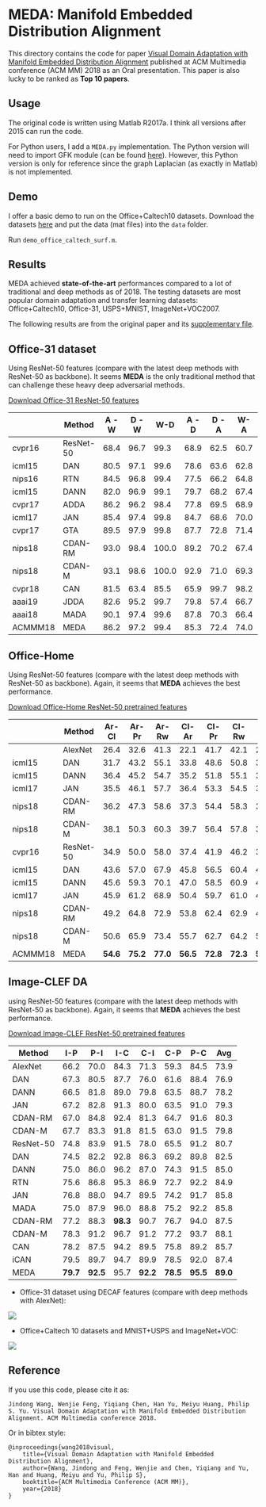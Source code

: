 # MEDA: Manifold Embedded Distribution Alignment

This directory contains the code for paper [Visual Domain Adaptation with Manifold Embedded Distribution Alignment](http://jd92.wang/assets/files/a11_mm18.pdf) published at ACM Multimedia conference (ACM MM) 2018 as an Oral presentation. This paper is also lucky to be ranked as **Top 10 papers**.

## Usage

The original code is written using Matlab R2017a. I think all versions after 2015 can run the code.

For Python users, I add a `MEDA.py` implementation. The Python version will need to import GFK module (can be found [here](https://github.com/jindongwang/transferlearning/tree/master/code/traditional/GFK)). However, this Python version is only for reference since the graph Laplacian (as exactly in Matlab) is not implemented.

## Demo

I offer a basic demo to run on the Office+Caltech10 datasets. Download the datasets [here](https://pan.baidu.com/s/1bp4g7Av#list/path=%2F) and put the data (mat files) into the `data` folder.

Run `demo_office_caltech_surf.m`.

## Results

MEDA achieved **state-of-the-art** performances compared to a lot of traditional and deep methods as of 2018. The testing datasets are most popular domain adaptation and transfer learning datasets: Office+Caltech10, Office-31, USPS+MNIST, ImageNet+VOC2007.

The following results are from the original paper and its [supplementary file](https://www.jianguoyun.com/p/DRuWOFkQjKnsBRjkr2E).

## Office-31 dataset 

Using ResNet-50 features (compare with the latest deep methods with ResNet-50 as backbone). It seems **MEDA** is the only traditional method that can challenge these heavy deep adversarial methods.

[Download Office-31 ResNet-50 features](https://pan.baidu.com/s/1UoyJSqoCKCda-NcP-zraVg)

|         | Method    | A - W | D - W | W-D    | A - D | D - A | W-A   | AVG   |
|---------|-----------|-------|-------|--------|-------|-------|-------|-------|
| cvpr16  | ResNet-50 | 68.4  | 96.7  | 99.3   | 68.9  | 62.5  | 60.7  | 76.1  |
| icml15  | DAN       | 80.5  | 97.1  | 99.6   | 78.6  | 63.6  | 62.8  | 80.4  |
| nips16  | RTN       | 84.5  | 96.8  | 99.4   | 77.5  | 66.2  | 64.8  | 81.6  |
| icml15  | DANN      | 82.0  | 96.9  | 99.1   | 79.7  | 68.2  | 67.4  | 82.2  |
| cvpr17  | ADDA      | 86.2  | 96.2  | 98.4   | 77.8  | 69.5  | 68.9  | 82.9  |
| icml17  | JAN       | 85.4  | 97.4  | 99.8   | 84.7  | 68.6  | 70.0  | 84.3  |
| cvpr17  | GTA       | 89.5  | 97.9  | 99.8   | 87.7  | 72.8  | 71.4  | 86.5  |
| nips18  | CDAN-RM   | 93.0  | 98.4  | 100.0  | 89.2  | 70.2  | 67.4  | 86.4  |
| nips18  | CDAN-M    | 93.1  | 98.6  | 100.0  | 92.9  | 71.0  | 69.3  | 87.5  |
| cvpr18  | CAN       | 81.5  | 63.4  | 85.5   | 65.9  | 99.7  | 98.2  | 82.4  |
| aaai19  | JDDA      | 82.6  | 95.2  | 99.7   | 79.8  | 57.4  | 66.7  | 80.2  |
| aaai18  | MADA      | 90.1  | 97.4  | 99.6   | 87.8  | 70.3  | 66.4  | 85.2  |
| ACMMM18 | MEDA | 86.2  | 97.2  | 99.4  | 85.3  | 72.4  | 74.0  | 85.7 |

## Office-Home

Using ResNet-50 features (compare with the latest deep methods with ResNet-50 as backbone). Again, it seems that **MEDA** achieves the best performance. 

[Download Office-Home ResNet-50 pretrained features](https://pan.baidu.com/s/1qvcWJCXVG8JkZnoM4BVoGg)

|         | Method    | Ar-Cl | Ar-Pr | Ar-Rw | Cl-Ar | Cl-Pr | Cl-Rw | Pr-Ar | Pr-Cl | Pr-Rw | Rw-Ar | Rw-Cl | Rw-Pr | Avg   |
|---------|-----------|-------|-------|-------|-------|-------|-------|-------|-------|-------|-------|-------|-------|-------|
|         | AlexNet   | 26.4  | 32.6  | 41.3  | 22.1  | 41.7  | 42.1  | 20.5  | 20.3  | 51.1  | 31.0  | 27.9  | 54.9  | 34.3  |
| icml15  | DAN       | 31.7  | 43.2  | 55.1  | 33.8  | 48.6  | 50.8  | 30.1  | 35.1  | 57.7  | 44.6  | 39.3  | 63.7  | 44.5  |
| icml15  | DANN      | 36.4  | 45.2  | 54.7  | 35.2  | 51.8  | 55.1  | 31.6  | 39.7  | 59.3  | 45.7  | 46.4  | 65.9  | 47.3  |
| icml17  | JAN       | 35.5  | 46.1  | 57.7  | 36.4  | 53.3  | 54.5  | 33.4  | 40.3  | 60.1  | 45.9  | 47.4  | 67.9  | 48.2  |
| nips18  | CDAN-RM   | 36.2  | 47.3  | 58.6  | 37.3  | 54.4  | 58.3  | 33.2  | 43.9  | 62.1  | 48.2  | 48.1  | 70.7  | 49.9  |
| nips18  | CDAN-M    | 38.1  | 50.3  | 60.3  | 39.7  | 56.4  | 57.8  | 35.5  | 43.1  | 63.2  | 48.4  | 48.5  | 71.1  | 51.0  |
| cvpr16  | ResNet-50 | 34.9  | 50.0  | 58.0  | 37.4  | 41.9  | 46.2  | 38.5  | 31.2  | 60.4  | 53.9  | 41.2  | 59.9  | 46.1  |
| icml15  | DAN       | 43.6  | 57.0  | 67.9  | 45.8  | 56.5  | 60.4  | 44.0  | 43.6  | 67.7  | 63.1  | 51.5  | 74.3  | 56.3  |
| icml15  | DANN      | 45.6  | 59.3  | 70.1  | 47.0  | 58.5  | 60.9  | 46.1  | 43.7  | 68.5  | 63.2  | 51.8  | 76.8  | 57.6  |
| icml17  | JAN       | 45.9  | 61.2  | 68.9  | 50.4  | 59.7  | 61.0  | 45.8  | 43.4  | 70.3  | 63.9  | 52.4  | 76.8  | 58.3  |
| nips18  | CDAN-RM   | 49.2  | 64.8  | 72.9  | 53.8  | 62.4  | 62.9  | 49.8  | 48.8  | 71.5  | 65.8  | 56.4  | 79.2  | 61.5  |
| nips18  | CDAN-M    | 50.6  | 65.9  | 73.4  | 55.7  | 62.7  | 64.2  | 51.8  | 49.1  | 74.5  | 68.2  | 56.9  | 80.7  | 62.8  |
| ACMMM18 | MEDA | **54.6**  | **75.2**  | **77.0**  | **56.5**  | **72.8**  | **72.3**  | **59.0**  | **51.9**  | **78.2**  | 67.7  | **57.2**  | **81.8**  | **67.0**  |

## Image-CLEF DA

using ResNet-50 features (compare with the latest deep methods with ResNet-50 as backbone). Again, it seems that **MEDA** achieves the best performance. 

[Download Image-CLEF ResNet-50 pretrained features](https://pan.baidu.com/s/16wBgDJI6drA0oYq537h4FQ)

| Method    | I-P   | P-I   | I-C   | C-I   | C-P   | P-C   | Avg   |
|-----------|-------|-------|-------|-------|-------|-------|-------|
| AlexNet   | 66.2  | 70.0  | 84.3  | 71.3  | 59.3  | 84.5  | 73.9  |
| DAN       | 67.3  | 80.5  | 87.7  | 76.0  | 61.6  | 88.4  | 76.9  |
| DANN      | 66.5  | 81.8  | 89.0  | 79.8  | 63.5  | 88.7  | 78.2  |
| JAN       | 67.2  | 82.8  | 91.3  | 80.0  | 63.5  | 91.0  | 79.3  |
| CDAN-RM   | 67.0  | 84.8  | 92.4  | 81.3  | 64.7  | 91.6  | 80.3  |
| CDAN-M    | 67.7  | 83.3  | 91.8  | 81.5  | 63.0  | 91.5  | 79.8  |
| ResNet-50 | 74.8  | 83.9  | 91.5  | 78.0  | 65.5  | 91.2  | 80.7  |
| DAN       | 74.5  | 82.2  | 92.8  | 86.3  | 69.2  | 89.8  | 82.5  |
| DANN      | 75.0  | 86.0  | 96.2  | 87.0  | 74.3  | 91.5  | 85.0  |
| RTN       | 75.6  | 86.8  | 95.3  | 86.9  | 72.7  | 92.2  | 84.9  |
| JAN       | 76.8  | 88.0  | 94.7  | 89.5  | 74.2  | 91.7  | 85.8  |
| MADA      | 75.0  | 87.9  | 96.0  | 88.8  | 75.2  | 92.2  | 85.8  |
| CDAN-RM   | 77.2  | 88.3  | **98.3**  | 90.7  | 76.7  | 94.0  | 87.5  |
| CDAN-M    | 78.3  | 91.2  | 96.7  | 91.2  | 77.2  | 93.7  | 88.1  |
| CAN       | 78.2  | 87.5  | 94.2  | 89.5  | 75.8  | 89.2  | 85.7  |
| iCAN      | 79.5  | 89.7  | 94.7  | 89.9  | 78.5  | 92.0  | 87.4  |
| MEDA      | **79.7**  | **92.5**  | 95.7  | **92.2**  | **78.5**  | **95.5**  | **89.0**  |

- Office-31 dataset using DECAF features (compare with deep methods with AlexNet):

![](https://raw.githubusercontent.com/jindongwang/transferlearning/master/code/traditional/MEDA/results/result2.png)

- Office+Caltech 10 datasets and MNIST+USPS and ImageNet+VOC:

![](https://raw.githubusercontent.com/jindongwang/transferlearning/master/code/traditional/MEDA/results/result1.png)

## Reference

If you use this code, please cite it as:

`
Jindong Wang, Wenjie Feng, Yiqiang Chen, Han Yu, Meiyu Huang, Philip S. Yu. Visual Domain Adaptation with Manifold Embedded Distribution Alignment. ACM Multimedia conference 2018.
`

Or in bibtex style:

```
@inproceedings{wang2018visual,
    title={Visual Domain Adaptation with Manifold Embedded Distribution Alignment},
    author={Wang, Jindong and Feng, Wenjie and Chen, Yiqiang and Yu, Han and Huang, Meiyu and Yu, Philip S},
    booktitle={ACM Multimedia Conference (ACM MM)},
    year={2018}
}
```
